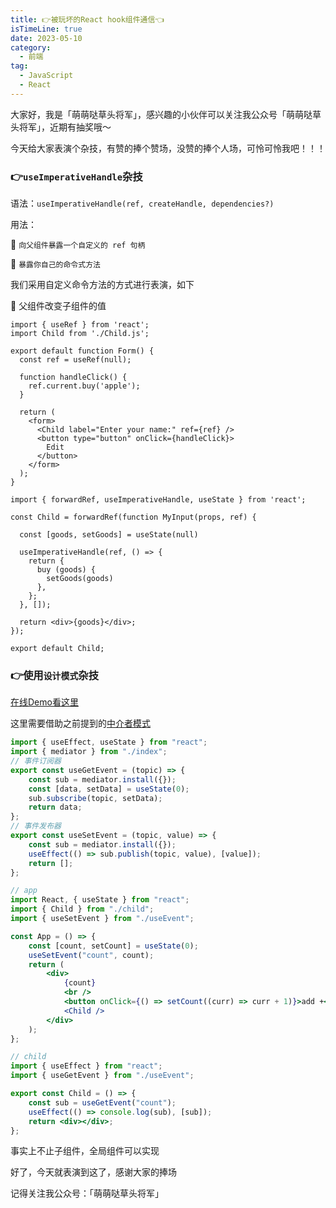 ```yaml
---
title: 👉被玩坏的React hook组件通信👈
isTimeLine: true
date: 2023-05-10
category:
  - 前端
tag:
  - JavaScript
  - React
---
```


大家好，我是「萌萌哒草头将军」，感兴趣的小伙伴可以关注我公众号「萌萌哒草头将军」，近期有抽奖哦～

今天给大家表演个杂技，有赞的捧个赞场，没赞的捧个人场，可怜可怜我吧！！！

### 👉`useImperativeHandle`杂技
 
语法：`useImperativeHandle(ref, createHandle, dependencies?)`

用法： 

🎉 `向父组件暴露一个自定义的 ref 句柄`
    
🎉 `暴露你自己的命令式方法`

我们采用自定义命令方法的方式进行表演，如下

🎁 父组件改变子组件的值
```
import { useRef } from 'react';
import Child from './Child.js';

export default function Form() {
  const ref = useRef(null);

  function handleClick() {
    ref.current.buy('apple');
  }

  return (
    <form>
      <Child label="Enter your name:" ref={ref} />
      <button type="button" onClick={handleClick}>
        Edit
      </button>
    </form>
  );
}

```
```
import { forwardRef, useImperativeHandle, useState } from 'react';

const Child = forwardRef(function MyInput(props, ref) {

  const [goods, setGoods] = useState(null)
  
  useImperativeHandle(ref, () => {
    return {
      buy (goods) {
        setGoods(goods)
      },
    };
  }, []);

  return <div>{goods}</div>;
});

export default Child;
```
### 👉使用`设计模式`杂技

[在线Demo看这里](https://codesandbox.io/s/vibrant-rain-eqeh6g?file=/index.tsx:168-674)

这里需要借助之前提到的[中介者模式](https://juejin.cn/post/7222575963565375544#heading-3)
```js
import { useEffect, useState } from "react";
import { mediator } from "./index";
// 事件订阅器
export const useGetEvent = (topic) => {
    const sub = mediator.install({});
    const [data, setData] = useState(0);
    sub.subscribe(topic, setData);
    return data;
};
// 事件发布器
export const useSetEvent = (topic, value) => {
    const sub = mediator.install({});
    useEffect(() => sub.publish(topic, value), [value]);
    return [];
};
```
```jsx
// app
import React, { useState } from "react";
import { Child } from "./child";
import { useSetEvent } from "./useEvent";

const App = () => {
    const [count, setCount] = useState(0);
    useSetEvent("count", count);
    return (
        <div>
            {count}
            <br />
            <button onClick={() => setCount((curr) => curr + 1)}>add +</button>
            <Child />
        </div>
    );
};
```
```jsx
// child
import { useEffect } from "react";
import { useGetEvent } from "./useEvent";

export const Child = () => {
    const sub = useGetEvent("count");
    useEffect(() => console.log(sub), [sub]);
    return <div></div>;
};
```
事实上不止子组件，全局组件可以实现

好了，今天就表演到这了，感谢大家的捧场

记得关注我公众号：「萌萌哒草头将军」

